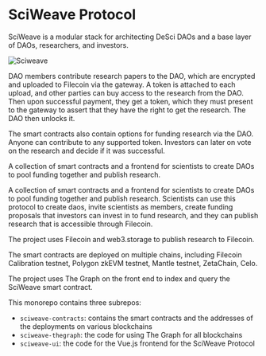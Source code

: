 # SciWeave Protocol   

SciWeave is a modular stack for architecting DeSci DAOs and a base layer of DAOs, researchers, and investors.   

![Sciweave](https://github.com/SciWeave/sciweave/assets/44027725/3bf141f2-12bb-4325-9fc1-6ab9642cef2a)

DAO members contribute research papers to the DAO, which are encrypted and uploaded to Filecoin via the gateway. A token is attached to each upload, and other parties can buy access to the research from the DAO. Then upon successful payment, they get a token, which they must present to the gateway to assert that they have the right to get the research. The DAO then unlocks it.   

The smart contracts also contain options for funding research via the DAO. Anyone can contribute to any supported token. Investors can later on vote on the research and decide if it was successful.  

A collection of smart contracts and a frontend for scientists to create DAOs to pool funding together and publish research.    

A collection of smart contracts and a frontend for scientists to create DAOs to pool funding together and publish research.
Scientists can use this protocol to create daos, invite scientists as members, create funding proposals that investors can invest in to fund research, and they can publish research that is accessible through Filecoin.    

The project uses Filecoin and web3.storage to publish research to Filecoin.   

The smart contracts are deployed on multiple chains, including Filecoin Calibration testnet, Polygon zkEVM testnet, Mantle testnet, ZetaChain, Celo.   

The project uses The Graph on the front end to index and query the SciWeave smart contract.   

This monorepo contains three subrepos:   
- ```sciweave-contracts```: contains the smart contracts and the addresses of the deployments on various blockchains   
- ```sciweave-thegraph```: the code for using The Graph for all blockchains   
- ```sciweave-ui```: the code for the Vue.js frontend for the SciWeave Protocol
